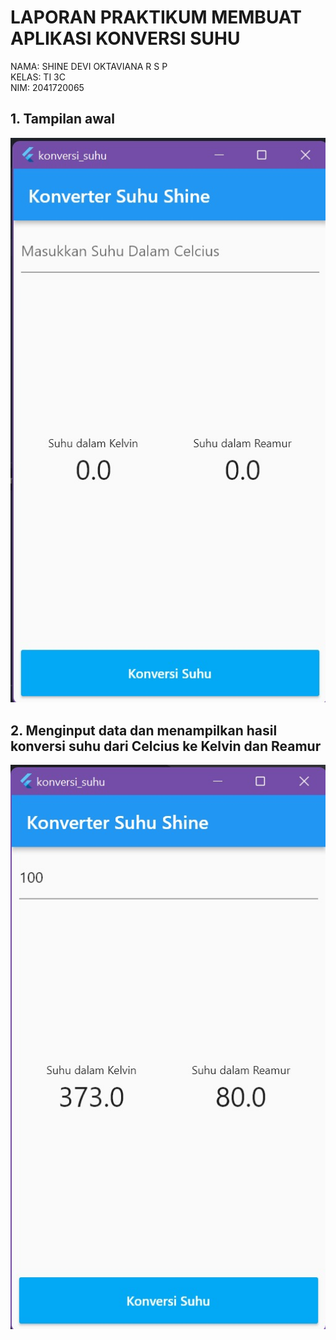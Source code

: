 # LAPORAN PRAKTIKUM MEMBUAT APLIKASI KONVERSI SUHU
NAMA: SHINE DEVI OKTAVIANA R S P <BR>
KELAS: TI 3C <BR>
NIM: 2041720065
## 1. Tampilan awal
![tampilan awal](ss/awal.jpeg)
## 2. Menginput data dan menampilkan hasil konversi suhu dari Celcius ke Kelvin dan Reamur
![input data dan hasil konversi](ss/convert.jpeg)